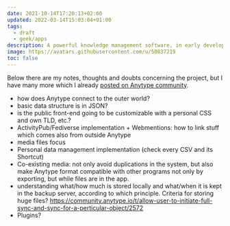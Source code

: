 ```yaml
---
date: 2021-10-14T17:20:13+02:00
updated: 2022-03-14T15:03:04+01:00
tags:
  - draft
  - geek/apps
description: A powerful knowledge management software, in early development
image: https://avatars.githubusercontent.com/u/50837219
toc: false
---
```

<div class='blue box'>
	Below there are my notes, thoughts and doubts concerning the project, but I have many more which I already <a href='https://community.anytype.io/u/tommi/activity' target='_blank' title='My “Activity” page on Anytype Community'>posted on Anytype community</a>.
</div>

- how does Anytype connect to the outer world?
- basic data structure is in JSON?
- is the public front-end going to be customizable with a personal CSS and own TLD, etc.?
- ActivityPub/Fediverse implementation + Webmentions: how to link stuff which comes also from outside Anytype
- media files focus
- Personal data management implementation (check every CSV and its Shortcut)
- Co-existing media: not only avoid duplications in the system, but also make Anytype format compatible with other programs not only by exporting, but while files are in the app.
- understanding what/how much is stored locally and what/when it is kept in the backup server, according to which principle. Criteria for storing huge files? https://community.anytype.io/t/allow-user-to-initiate-full-sync-and-sync-for-a-perticular-object/2572
- Plugins?
